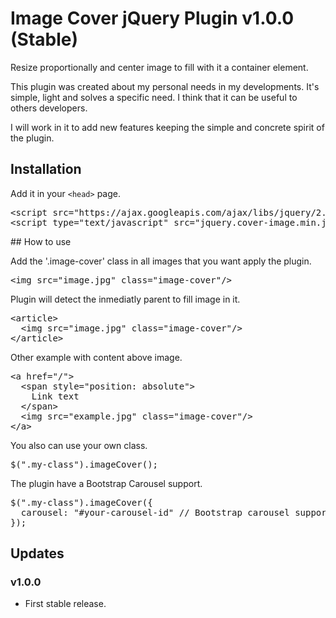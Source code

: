 # Image Cover jQuery Plugin v1.0.0 (Stable)

<p>Resize proportionally and center image to fill with it a container element.</p>
<p>This plugin was created about my personal needs in my developments. It's simple, light and solves a specific need. I think that it can be useful to others developers.</p>
<p>I will work in it to add new features keeping the simple and concrete spirit of the plugin.</p>

## Installation
<p>Add it in your <code>&lt;head&gt;</code> page.</p>
<pre>
&lt;script src="https://ajax.googleapis.com/ajax/libs/jquery/2.2.0/jquery.min.js"&gt;&lt;/script&gt;
&lt;script type="text/javascript" src="jquery.cover-image.min.js"&gt;&lt;/script&gt;
</pre>
## How to use
<p>Add the '.image-cover' class in all images that you want apply the plugin.</p>
<pre>&lt;img src="image.jpg" class="image-cover"/&gt;</pre>
<p>Plugin will detect the inmediatly parent to fill image in it.</p>
<pre>
&lt;article&gt;
  &lt;img src="image.jpg" class="image-cover"/&gt;
&lt;/article&gt;
</pre>
<p>Other example with content above image.</p>
<pre>
&lt;a href="/"&gt;
  &lt;span style="position: absolute"&gt;
    Link text
  &lt;/span&gt;
  &lt;img src="example.jpg" class="image-cover"/&gt;
&lt;/a&gt;
</pre>
<p>You also can use your own class.</p>
<pre>$(".my-class").imageCover();</pre>
<p>The plugin have a Bootstrap Carousel support.</p>
<pre>$(".my-class").imageCover({
  carousel: "#your-carousel-id" // Bootstrap carousel support
});</pre>

## Updates
### v1.0.0
- First stable release.
